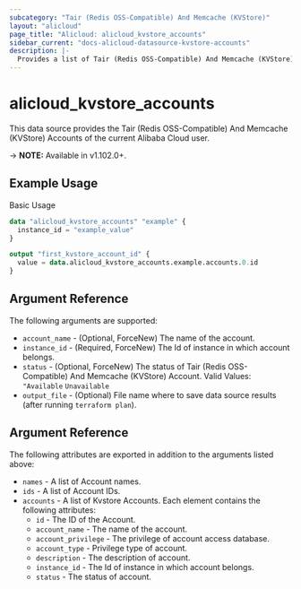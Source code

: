 ```yaml
---
subcategory: "Tair (Redis OSS-Compatible) And Memcache (KVStore)"
layout: "alicloud"
page_title: "Alicloud: alicloud_kvstore_accounts"
sidebar_current: "docs-alicloud-datasource-kvstore-accounts"
description: |-
  Provides a list of Tair (Redis OSS-Compatible) And Memcache (KVStore) Accounts to the user.
---
```


# alicloud_kvstore_accounts

This data source provides the Tair (Redis OSS-Compatible) And Memcache (KVStore) Accounts of the current Alibaba Cloud user.

-> **NOTE:** Available in v1.102.0+.

## Example Usage

Basic Usage

```terraform
data "alicloud_kvstore_accounts" "example" {
  instance_id = "example_value"
}

output "first_kvstore_account_id" {
  value = data.alicloud_kvstore_accounts.example.accounts.0.id
}
```

## Argument Reference

The following arguments are supported:

* `account_name` - (Optional, ForceNew) The name of the account.
* `instance_id` - (Required, ForceNew) The Id of instance in which account belongs.
* `status` - (Optional, ForceNew) The status of Tair (Redis OSS-Compatible) And Memcache (KVStore) Account. Valid Values: `"Available` `Unavailable`
* `output_file` - (Optional) File name where to save data source results (after running `terraform plan`).

## Argument Reference

The following attributes are exported in addition to the arguments listed above:

* `names` - A list of Account names.
* `ids` - A list of Account IDs.
* `accounts` - A list of Kvstore Accounts. Each element contains the following attributes:
	* `id` - The ID of the Account.
	* `account_name` - The name of the account.
	* `account_privilege` - The privilege of account access database.
	* `account_type` - Privilege type of account.
	* `description` - The description of account.
	* `instance_id` - The Id of instance in which account belongs.
	* `status` - The status of account.
